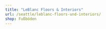 ```yaml
---
title: "LeBlanc Floors & Interiors"
url: /seattle/leblanc-floors-und-interiors/
shop: Fußböden
---
```

